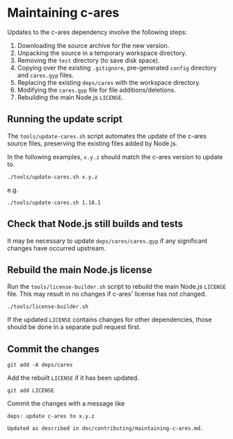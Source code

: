 # Maintaining c-ares

Updates to the c-ares dependency involve the following steps:

1. Downloading the source archive for the new version.
2. Unpacking the source in a temporary workspace directory.
3. Removing the `test` directory (to save disk space).
4. Copying over the existing `.gitignore`, pre-generated `config` directory and
   `cares.gyp` files.
5. Replacing the existing `deps/cares` with the workspace directory.
6. Modifying the `cares.gyp` file for file additions/deletions.
7. Rebuilding the main Node.js `LICENSE`.

## Running the update script

The `tools/update-cares.sh` script automates the update of the c-ares source
files, preserving the existing files added by Node.js.

In the following examples, `x.y.z` should match the c-ares version to update to.

```console
./tools/update-cares.sh x.y.z
```

e.g.

```console
./tools/update-cares.sh 1.18.1
```

## Check that Node.js still builds and tests

It may be necessary to update `deps/cares/cares.gyp` if any significant changes
have occurred upstream.

## Rebuild the main Node.js license

Run the `tools/license-builder.sh` script to rebuild the main Node.js `LICENSE`
file. This may result in no changes if c-ares' license has not changed.

```console
./tools/license-builder.sh
```

If the updated `LICENSE` contains changes for other dependencies, those should
be done in a separate pull request first.

## Commit the changes

```console
git add -A deps/cares
```

Add the rebuilt `LICENSE` if it has been updated.

```console
git add LICENSE
```

Commit the changes with a message like

```text
deps: update c-ares to x.y.z

Updated as described in doc/contributing/maintaining-c-ares.md.
```
